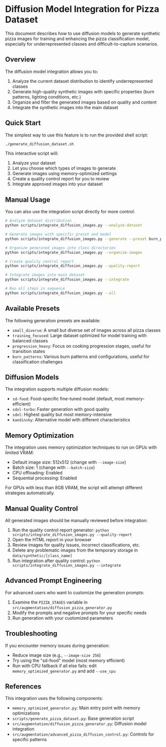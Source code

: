 # Diffusion Model Integration for Pizza Dataset

This document describes how to use diffusion models to generate synthetic pizza images for 
training and enhancing the pizza classification model, especially for underrepresented classes
and difficult-to-capture scenarios.

## Overview

The diffusion model integration allows you to:

1. Analyze the current dataset distribution to identify underrepresented classes
2. Generate high-quality synthetic images with specific properties (burn patterns, lighting conditions, etc.)
3. Organize and filter the generated images based on quality and content
4. Integrate the synthetic images into the main dataset

## Quick Start

The simplest way to use this feature is to run the provided shell script:

```bash
./generate_diffusion_dataset.sh
```

This interactive script will:
1. Analyze your dataset
2. Let you choose which types of images to generate
3. Generate images using memory-optimized settings
4. Create a quality control report for you to review
5. Integrate approved images into your dataset

## Manual Usage

You can also use the integration script directly for more control:

```bash
# Analyze dataset distribution
python scripts/integrate_diffusion_images.py --analyze-dataset

# Generate images with specific preset and model
python scripts/integrate_diffusion_images.py --generate --preset burn_patterns --model sd-food --image-size 512

# Organize generated images into class directories
python scripts/integrate_diffusion_images.py --organize-images

# Create quality control report
python scripts/integrate_diffusion_images.py --quality-report

# Integrate images into main dataset
python scripts/integrate_diffusion_images.py --integrate

# Run all steps in sequence
python scripts/integrate_diffusion_images.py --all
```

## Available Presets

The following generation presets are available:

- `small_diverse`: A small but diverse set of images across all pizza classes
- `training_focused`: Large dataset optimized for model training with balanced classes
- `progression_heavy`: Focus on cooking progression stages, useful for transition states
- `burn_patterns`: Various burn patterns and configurations, useful for classification challenges

## Diffusion Models

The integration supports multiple diffusion models:

- `sd-food`: Food-specific fine-tuned model (default, most memory-efficient)
- `sdxl-turbo`: Faster generation with good quality
- `sdxl`: Highest quality but most memory-intensive
- `kandinsky`: Alternative model with different characteristics

## Memory Optimization

The integration uses memory optimization techniques to run on GPUs with limited VRAM:

- Default image size: 512x512 (change with `--image-size`)
- Batch size: 1 (change with `--batch-size`)
- CPU offloading: Enabled
- Sequential processing: Enabled

For GPUs with less than 8GB VRAM, the script will attempt different strategies automatically.

## Manual Quality Control

All generated images should be manually reviewed before integration:

1. Run the quality control report generator: `python scripts/integrate_diffusion_images.py --quality-report`
2. Open the HTML report in your browser
3. Review images for quality issues, incorrect classifications, etc.
4. Delete any problematic images from the temporary storage in `data/synthetic/[class_name]`
5. Run integration after quality control: `python scripts/integrate_diffusion_images.py --integrate`

## Advanced Prompt Engineering

For advanced users who want to customize the generation prompts:

1. Examine the `PIZZA_STAGES` variable in `src/augmentation/diffusion_pizza_generator.py`
2. Modify the prompts and negative prompts for your specific needs
3. Run generation with your customized parameters

## Troubleshooting

If you encounter memory issues during generation:
- Reduce image size (e.g., `--image-size 256`)
- Try using the "sd-food" model (most memory efficient)
- Run with CPU fallback if all else fails: edit `memory_optimized_generator.py` and add `--use_cpu`

## References

This integration uses the following components:
- `memory_optimized_generator.py`: Main entry point with memory optimizations
- `scripts/generate_pizza_dataset.py`: Base generation script
- `src/augmentation/diffusion_pizza_generator.py`: Diffusion model integration
- `src/augmentation/advanced_pizza_diffusion_control.py`: Controls for specific patterns
